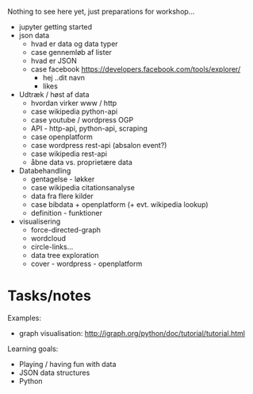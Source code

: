 Nothing to see here yet, just preparations for workshop...



- jupyter getting started
- json data
    - hvad er data og data typer
    - case gennemløb af lister
    - hvad er JSON
    - case facebook https://developers.facebook.com/tools/explorer/
        - hej ..dit navn
        - likes
- Udtræk / høst af data
    - hvordan virker www / http
    - case wikipedia python-api
    - case youtube / wordpress OGP
    - API - http-api, python-api, scraping
    - case openplatform
    - case wordpress rest-api (absalon event?)
    - case wikipedia rest-api
    - åbne data vs. proprietære data
- Databehandling
    - gentagelse - løkker
    - case wikipedia citationsanalyse
    - data fra flere kilder
    - case bibdata + openplatform (+ evt. wikipedia lookup)
    - definition - funktioner
- visualisering
    - force-directed-graph
    - wordcloud
    - circle-links...
    - data tree exploration
    - cover - wordpress - openplatform

# Tasks/notes

Examples:

- graph visualisation: http://igraph.org/python/doc/tutorial/tutorial.html


Learning goals:

- Playing / having fun with data
- JSON data structures
- Python
